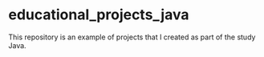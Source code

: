 # educational_projects_java
This repository is an example of projects that I created as part of the study Java.
